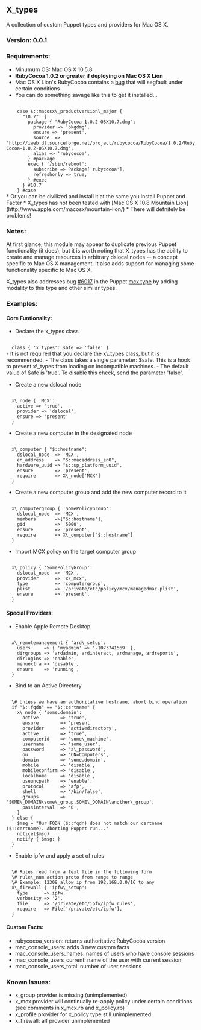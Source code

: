 X_types
-------

A collection of custom Puppet types and providers for Mac OS X.

### Version: 0.0.1

### Requirements:

* Minumum OS: Mac OS X 10.5.8
* __RubyCocoa 1.0.2 or greater if deploying on Mac OS X Lion__
 * Mac OS X Lion's RubyCocoa contains a [bug](http://tinyurl.com/7l3c34w) that will segfault under certain conditions
* You can do something savage like this to get it installed... 
<code>
    case $::macosx\_productversion\_major {
      "10.7": {
        package { "RubyCocoa-1.0.2-OSX10.7.dmg":
          provider => 'pkgdmg',
          ensure => 'present',
          source  => 'http://iweb.dl.sourceforge.net/project/rubycocoa/RubyCocoa/1.0.2/RubyCocoa-1.0.2-OSX10.7.dmg',
          alias => 'rubycocoa',
        } #package
        exec { '/sbin/reboot':
          subscribe => Package['rubycocoa'],
          refreshonly => true,
        } #exec
      } #10.7
    } #case
</code>
* Or you can be civilized and install it at the same you install Puppet and Facter
* X_types has not been tested with [Mac OS X 10.8 Mountain Lion](http://www.apple.com/macosx/mountain-lion/)
 * There will defnitely be problems!

### Notes:

At first glance, this module may appear to duplicate previous Puppet functionality (it does), 
but it is worth noting that X_types has the ability to create and manage resources in 
arbitrary dslocal nodes -- a concept specific to Mac OS X management. It also adds support 
for managing some functionality specific to Mac OS X.

X_types also addresses bug [#6017](https://projects.puppetlabs.com/issues/6017) in the Puppet 
[mcx type](http://docs.puppetlabs.com/references/2.7.0/type.html#mcx) by adding modality to this type and other similar types.

### Examples:

#### Core Funtionality:

* Declare the x\_types class
<code>
  class { 'x_types': safe => 'false' }
</code>
 - It is not required that you declare the x\_types class, but it is recommended.
 - The class takes a single parameter: $safe. This is a hook to prevent x\_types from loading on incompatible machines.
 - The default value of $afe is 'true'. To disable this check, send the parameter 'false'.
<p/>

* Create a new dslocal node
<code>
  x\_node { 'MCX':
    active => 'true',
    provider => 'dslocal',
    ensure => 'present'
  }
</code>

* Create a new computer in the designated node
<code>
  x\_computer { "$::hostname":
    dslocal_node  => 'MCX',
    en_address    => "$::macaddress_en0",
    hardware_uuid => "$::sp_platform_uuid",
    ensure        => 'present',
    require       => X\_node['MCX']
  }
</code>

* Create a new computer group and add the new computer record to it
<code>
  x\_computergroup { 'SomePolicyGroup':
    dslocal_node  => 'MCX',
    members       =>["$::hostname"],
    gid           => '5000',
    ensure        => 'present',
    require       => X\_computer["$::hostname"]
  }
</code>

* Import MCX policy on the target computer group
<code>
  x\_policy { 'SomePolicyGroup':
    dslocal_node  => 'MCX',
    provider      => 'x\_mcx',
    type          => 'computergroup',
    plist         => '/private/etc/policy/mcx/managedmac.plist',
    ensure        => 'present',
  }
</code>

#### Special Providers:

* Enable Apple Remote Desktop
<code>
  x\_remotemanagement { 'ard\_setup':
    users     => { 'myadmin' => '-1073741569' },
    dirgroups => 'ardadmin, ardinteract, ardmanage, ardreports',
    dirlogins => 'enable',
    menuextra => 'disable',
    ensure    => 'running',
  }
</code>

* Bind to an Active Directory
<code>
  \# Unless we have an authoritative hostname, abort bind operation
  if "$::fqdn" == "$::certname" {
    x\_node { 'some.domain':
      active        => 'true',
      ensure        => 'present'
      provider      => 'activedirectory',
      active        => 'true',
      computerid    => 'some\_machine',
      username      => 'some_user',
      password      => 'a\_password',
      ou            => 'CN=Computers',
      domain        => 'some.domain',
      mobile        => 'disable',
      mobileconfirm => 'disable',
      localhome     => 'disable',
      useuncpath    => 'enable',
      protocol      => 'afp',
      shell         => '/bin/false',
      groups        => 'SOME\_DOMAIN\some\_group,SOME\_DOMAIN\another\_group',
      passinterval  => '0',     
    }
  } else {
    $msg = "Our FQDN ($::fqdn) does not match our certname ($::certname). Aborting Puppet run..."
    notice($msg)
    notify { $msg: }
  }
</code>

* Enable ipfw and apply a set of rules
<code>
  \# Rules read from a text file in the following form
  \# rule\_num action proto from range to range
  \# Example: 12308 allow ip from 192.168.0.0/16 to any
  x\_firewall { 'ipfw\_setup':
    type      => ipfw,
    verbosity => '2',
    file      => '/private/etc/ipfw/ipfw_rules',
    require   => File['/private/etc/ipfw'],
  }
</code>

#### Custom Facts:

* rubycocoa\_version: returns authoritative RubyCocoa version
* mac\_console\_users: adds 3 new custom facts
 * mac\_console\_users\_names: names of users who have console sessions
 * mac\_console\_users\_current: name of the user with current session
 * mac\_console\_users\_total: number of user sessions

### Known Issues:

* x\_group provider is missing (unimplemented)
* x\_mcx provider will continually re-apply policy under certain conditions (see comments in x\_mcx.rb and x\_policy.rb)
* x\_profile provider for x_policy type still unimplemented
* x\_firewall: alf provider unimplemented